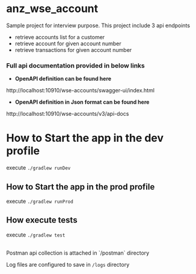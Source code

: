# anz_wse_account
Sample project for interview purpose. This project include 3 api endpoints

* retrieve accounts list for a customer
* retrieve account for given account number
* retrieve transactions for given account number

### Full api documentation provided in below links

* **OpenAPI definition can be found here**

http://localhost:10910/wse-accounts/swagger-ui/index.html


* **OpenAPI definition in Json format can be found here**

http://localhost:10910/wse-accounts/v3/api-docs


# How to Start the app in the dev profile
execute `./gradlew runDev`

## How to Start the app in the prod profile
execute `./gradlew runProd`

## How execute tests
execute `./gradlew test`


<br />
Postman api collection is attached in `/postman` directory

Log files are configured to save in `/logs` directory